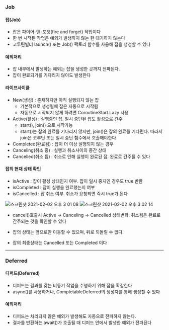 ### Job

#### 잡(Job)
* 잡은 파이어-앤-포겟(fire and forget) 작업이다
* 한 번 시작된 작업은 예외가 발생하지 않는 한 대기하지 않는다
* 코루틴빌더 launch() 또는 Job() 팩토리 함수를 사용해 잡을 생성할 수 있다

#### 예외처리
* 잡 내부에서 발생하는 예외는 잡을 생성한 곳까지 전파된다.
* 잡이 완료되기를 기다리지 않아도 발생한다

#### 라이프사이클

* New(생성) : 존재하지만 아직 실행되지 않는 잡
  * 기본적으로 생성될때 잡은 자동으로 시작됨
  * 자동으로 시작되지 않게 하려면 CoroutineStart.Lazy 사용
* Active(활성) : 실행중인 잡. 일시 중단된 잡도 활성으로 간주
  * start(), join() 으로 시작가능
  * start()는 잡의 완료를 기다리지 않지만, join()은 잡의 완료를 기다린다. 따라서 join은 코루틴 또는 일시 중단 함수에서 호출해야한다
* Completed(완료됨) : 잡이 더 이상 실행되지 않는 경우
* Canceling(취소 중) : 실행과 취소사이의 중간 상태
* Cancelled(취소 됨) : 취소로 인해 실행이 완료된 잡. 완료로 간주될 수 있다

#### 잡의 현재 상태 확인

* isActive : 잡이 활성 상태인지 여부. 잡이 일시 중지인 경우도 true 반환
* isCompleted : 잡이 실행을 완료했는지 여부
* isCancelled : 잡 취소 여부. 취소가 요청되면 즉시 true가 된다

![스크린샷 2021-02-02 오후 3 01 08](https://user-images.githubusercontent.com/54322066/106558822-c4a33800-6567-11eb-9d1b-5faeb861c11b.png)
![스크린샷 2021-02-02 오후 3 02 14](https://user-images.githubusercontent.com/54322066/106558817-c2d97480-6567-11eb-8d35-c0ba26eb4e21.png)
* cancel()호출시 Active -> Canceling -> Cancelled 상태변화. 취소됨은 완료로 간주되는 것을 확인할 수 있다

* 잡의 상태는 앞으로만 이동할 수 있으며, 뒤로 되돌릴 수 없다.
* 잡의 최종상태는 Cancelled 또는 Completed 이다

---
### Deferred

#### 디퍼드(Deferred)
* 디퍼드는 결과를 갖는 비동기 작업을 수행하기 위해 잡을 확장한다
* async()를 사용하거나, CompletableDeferred의 생성자를 통해 생성할 수 있다

#### 예외처리
* 디퍼드는 처리되지 않은 예외가 발생해도 자동으로 전파하지 않는다.
* 결과를 반환하는 await()가 호출될 때 디퍼드 안에서 발생한 예외가 전파된다
